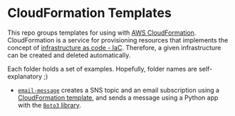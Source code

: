 # CloudFormation Templates
This repo groups templates for using with [AWS CloudFormation](https://aws.amazon.com/cloudformation/). CloudFormation is a service for provisioning resources that implements the concept of [infrastructure as code - IaC](https://aws.amazon.com/devops/what-is-devops/?nc1=f_cc#iac). Therefore, a given infrastructure can be created and deleted automatically.

Each folder holds a set of examples. Hopefully, folder names are self-explanatory ;)

- [`email-message`](./email-message/) creates a SNS topic and an email subscription using a [CloudFormation template](https://docs.aws.amazon.com/AWSCloudFormation/latest/UserGuide/AWS_SNS.html), and sends a message using a Python app with the [`Boto3` library](https://boto3.amazonaws.com/v1/documentation/api/latest/reference/services/sns.html).